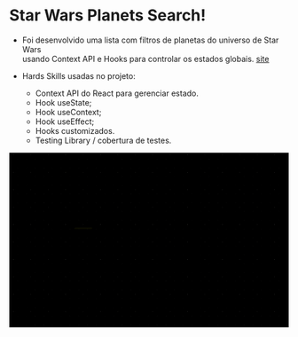 <!-- # Star Wars Planets Search! -->
<!-- Olá, Tryber!
Esse é apenas um arquivo inicial para o README do seu projeto no qual você pode customizar e reutilizar todas as vezes que for executar o trybe-publisher.

Para deixá-lo com a sua cara, basta alterar o seguinte arquivo da sua máquina: ~/.student-repo-publisher/custom/_NEW_README.md

É essencial que você preencha esse documento por conta própria, ok?
Não deixe de usar nossas dicas de escrita de README de projetos, e deixe sua criatividade brilhar!
:warning: IMPORTANTE: você precisa deixar nítido:
- quais arquivos/pastas foram desenvolvidos por você; 
- quais arquivos/pastas foram desenvolvidos por outra pessoa estudante;
- quais arquivos/pastas foram desenvolvidos pela Trybe.
-->
# Star Wars Planets Search!

- Foi desenvolvido uma lista com filtros de planetas do universo de Star Wars<br> usando Context API e Hooks para controlar os estados globais. <a href="https://star-wars-planets-three.vercel.app/" target="_blank">site</a>

- Hards Skills usadas no projeto:
  - Context API do React para gerenciar estado.
  - Hook useState;
  - Hook useContext;
  - Hook useEffect;
  - Hooks customizados.
  - Testing Library / cobertura de testes.

<img src="./banner.gif" />
